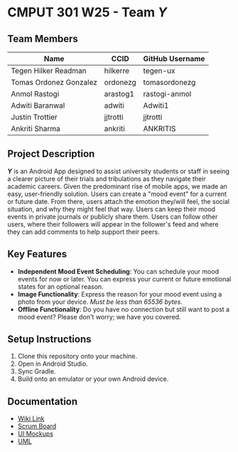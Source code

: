 # CMPUT 301 W25 - Team ***Y***

## Team Members
| Name        | CCID   | GitHub Username |
| ----------- | ------ | --------------- |
| Tegen Hilker Readman | hilkerre | tegen-ux     |
| Tomas Ordonez Gonzalez | ordonezg | tomasordonezg     |
| Anmol Rastogi | arastog1 | rastogi-anmol     |
| Adwiti Baranwal | adwiti | Adwiti1     |
| Justin Trottier | jjtrotti | jjtrotti     |
| Ankriti Sharma | ankriti | ANKRITIS     |


## Project Description
***Y*** is an Android App designed to assist university students or staff in seeing a clearer picture of their trials and tribulations as they navigate their academic careers. 
Given the predominant rise of mobile apps, we made an easy, user-friendly solution. Users can create a "mood event" for a current or future date. From there, users attach the emotion they/will feel, the social situation, and why they might feel that way. Users can keep their mood events in private journals or publicly share them. Users can follow other users, where their followers will appear in the follower's feed and where they can add comments to help support their peers. 



## Key Features

- **Independent Mood Event Scheduling**: You can schedule your mood events for now or later. You can express your current or future emotional states for an optional reason. 
- **Image Functionality**: Express the reason for your mood event using a photo from your device. *Must be less than 65536 bytes.* 
- **Offline Functionality**: Do you have no connection but still want to post a mood event? Please don't worry; we have you covered. 

## Setup Instructions

1. Clone this repository onto your machine.
2. Open in Android Studio.
3. Sync Gradle.
4. Build onto an emulator or your own Android device. 

## Documentation

- [Wiki Link](https://github.com/cmput301-w25/project-y/wiki)
- [Scrum Board](https://github.com/orgs/cmput301-w25/projects/41)
- [UI Mockups](https://github.com/cmput301-w25/project-y/wiki/UI-And-Navigation-MockUp-%E2%80%90-Project-Part-4)
- [UML](https://github.com/cmput301-w25/project-y/wiki/UML-%E2%80%90-Project-Part-4)
